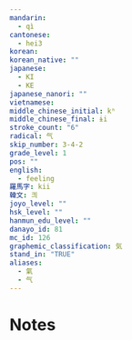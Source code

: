 ```yaml
---
mandarin:
  - qì
cantonese:
  - hei3
korean:
korean_native: ""
japanese:
  - KI
  - KE
japanese_nanori: ""
vietnamese:
middle_chinese_initial: kʰ
middle_chinese_final: ɨi
stroke_count: "6"
radical: 气
skip_number: 3-4-2
grade_level: 1
pos: ""
english:
  - feeling
羅馬字: kii
韓文: 킈
joyo_level: ""
hsk_level: ""
hanmun_edu_level: ""
danayo_id: 81
mc_id: 126
graphemic_classification: 気
stand_in: "TRUE"
aliases:
  - 氣
  - 气
---
```


# Notes
